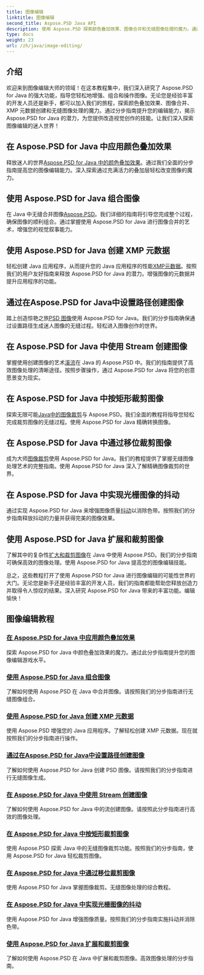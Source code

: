 ```yaml
---
title: 图像编辑
linktitle: 图像编辑
second_title: Aspose.PSD Java API
description: 使用 Aspose.PSD 探索颜色叠加效果、图像合并和无缝图像处理的魔力。通过我们的指南提升您的图像编辑游戏水平。
type: docs
weight: 23
url: /zh/java/image-editing/
---
```

## 介绍 

欢迎来到图像编辑大师的领域！在这本教程集中，我们深入研究了 Aspose.PSD for Java 的强大功能，指导您轻松地增强、组合和操作图像。无论您是经验丰富的开发人员还是新手，都可以加入我们的旅程，探索颜色叠加效果、图像合并、XMP 元数据创建和无缝图像处理的魔力。通过分步指南提升您的编辑能力，揭示 Aspose.PSD for Java 的潜力，为您提供改造视觉创作的技能。让我们深入探索图像编辑的迷人世界！

## 在 Aspose.PSD for Java 中应用颜色叠加效果

释放迷人的世界[Aspose.PSD for Java 中的颜色叠加效果](./color-overlay-effect/)。通过我们全面的分步指南提高您的图像编辑能力。深入探索通过充满活力的叠加层轻松改变图像的魔力。

## 使用 Aspose.PSD for Java 组合图像

在 Java 中无缝合并图像[Aspose.PSD](./combine-images/)。我们详细的指南将引导您完成整个过程，确保图像的顺利组合。通过掌握使用 Aspose.PSD for Java 进行图像合并的艺术，增强您的视觉叙事能力。

## 使用 Aspose.PSD for Java 创建 XMP 元数据

轻松创建 Java 应用程序，从而提升您的 Java 应用程序的性能[XMP元数据](./create-xmp-metadata/)。按照我们的用户友好指南来释放 Aspose.PSD for Java 的潜力。增强图像的元数据并提升应用程序的功能。

## 通过在Aspose.PSD for Java中设置路径创建图像

踏上创造惊艳之旅[PSD 图像](./create-image-by-setting-path/)使用 Aspose.PSD for Java。我们的分步指南确保通过设置路径生成迷人图像的无缝过程。轻松进入图像创作的世界。

## 在 Aspose.PSD for Java 中使用 Stream 创建图像

掌握使用创建图像的艺术[溪流](./create-image-using-stream/)在 Java 的 Aspose.PSD 中。我们的指南提供了高效图像处理的清晰途径。按照步骤操作，通过 Aspose.PSD for Java 将您的创意愿景变为现实。

## 在 Aspose.PSD for Java 中按矩形裁剪图像

探索无限可能[Java中的图像裁剪](./crop-image-by-rectangle/)与 Aspose.PSD。我们全面的教程将指导您轻松完成裁剪图像的无缝过程。使用 Aspose.PSD for Java 精确转换图像。

## 在 Aspose.PSD for Java 中通过移位裁剪图像

成为大师[图像裁剪](./crop-image-by-shifts/)使用 Aspose.PSD for Java。我们的教程提供了掌握无缝图像处理艺术的完整指南。使用 Aspose.PSD for Java 深入了解精确图像裁剪的世界。

## 在 Aspose.PSD for Java 中实现光栅图像的抖动

通过实现 Aspose.PSD for Java 来增强图像质量[抖动](./implement-dithering/)以消除色带。按照我们的分步指南释放抖动的力量并获得完美的图像效果。

## 使用 Aspose.PSD for Java 扩展和裁剪图像

了解其中的复杂性[扩大和裁剪图像](./expand-and-crop-images/)在 Java 中使用 Aspose.PSD。我们的分步指南可确保高效的图像处理。使用 Aspose.PSD for Java 提高您的图像编辑技能。

总之，这些教程打开了使用 Aspose.PSD for Java 进行图像编辑的可能性世界的大门。无论您是新手还是经验丰富的开发人员，我们的指南都能帮助您释放创造力并取得令人惊叹的结果。深入研究 Aspose.PSD for Java 带来的丰富功能。编辑愉快！
## 图像编辑教程
### [在 Aspose.PSD for Java 中应用颜色叠加效果](./color-overlay-effect/)
探索 Aspose.PSD for Java 中颜色叠加效果的魔力。通过此分步指南提升您的图像编辑游戏水平。
### [使用 Aspose.PSD for Java 组合图像](./combine-images/)
了解如何使用 Aspose.PSD 在 Java 中合并图像。请按照我们的分步指南进行无缝图像组合。
### [使用 Aspose.PSD for Java 创建 XMP 元数据](./create-xmp-metadata/)
使用 Aspose.PSD 增强您的 Java 应用程序。了解轻松创建 XMP 元数据。现在就按照我们的分步指南进行操作。
### [通过在Aspose.PSD for Java中设置路径创建图像](./create-image-by-setting-path/)
了解如何使用 Aspose.PSD for Java 创建 PSD 图像。请按照我们的分步指南进行无缝图像生成。
### [在 Aspose.PSD for Java 中使用 Stream 创建图像](./create-image-using-stream/)
了解如何使用 Aspose.PSD for Java 中的流创建图像。请按照此分步指南进行高效的图像处理。
### [在 Aspose.PSD for Java 中按矩形裁剪图像](./crop-image-by-rectangle/)
使用 Aspose.PSD 探索 Java 中的无缝图像裁剪功能。按照我们的分步指南，使用 Aspose.PSD for Java 轻松裁剪图像。
### [在 Aspose.PSD for Java 中通过移位裁剪图像](./crop-image-by-shifts/)
使用 Aspose.PSD for Java 掌握图像裁剪。无缝图像处理的综合教程。
### [在 Aspose.PSD for Java 中实现光栅图像的抖动](./implement-dithering/)
使用 Aspose.PSD for Java 增强图像质量。按照我们的分步指南实施抖动并消除色带。
### [使用 Aspose.PSD for Java 扩展和裁剪图像](./expand-and-crop-images/)
了解如何使用 Aspose.PSD 在 Java 中扩展和裁剪图像。高效图像处理的分步指南。
